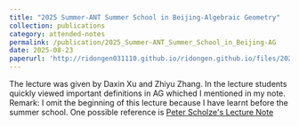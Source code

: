 ```yaml
---
title: "2025 Summer-ANT Summer School in Beijing-Algebraic Geometry"
collection: publications
category: attended-notes
permalink: /publication/2025_Summer-ANT_Summer_School_in_Beijing-AG
date: 2025-08-23
paperurl: 'http://ridongen031110.github.io/ridongen.github.io/files/2025_ANT_AG_Note.pdf'
---
```

The lecture was given by Daxin Xu and Zhiyu Zhang. In the lecture students quickly viewed important definitions in AG whiched I mentioned in my note. Remark: I omit the beginning of this lecture because I have learnt before the summer school. One possible reference is [Peter Scholze's Lecture Note](http://ridongen031110.github.io/ridongen.github.io/files/AGI_Lecture_Notes_Peter_SCholze.pdf) 


